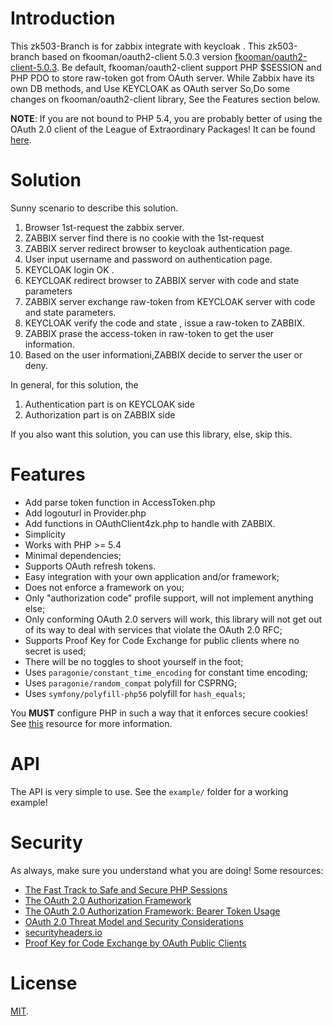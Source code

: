 # Introduction
This zk503-Branch is for zabbix integrate with keycloak .
This zk503-branch based on fkooman/oauth2-client 5.0.3 version [fkooman/oauth2-client-5.0.3](https://github.com/fkooman/php-oauth2-client/tree/5.0.3).
Be default, fkooman/oauth2-client support PHP $SESSION and PHP PDO to store raw-token got from OAuth server.
While Zabbix have its own DB methods, and Use KEYCLOAK as OAuth server
So,Do some changes on fkooman/oauth2-client library, See the Features section below. 

**NOTE**: If you are not bound to PHP 5.4, you are probably better of using the 
OAuth 2.0 client of the League of Extraordinary Packages! It can be found 
[here](http://oauth2-client.thephpleague.com/).

# Solution 
Sunny scenario to describe this solution. 
1. Browser 1st-request the zabbix server. 
2. ZABBIX server find there is no cookie with the 1st-request 
3. ZABBIX server redirect browser to keycloak authentication page. 
4. User input username and password on authentication page.
5. KEYCLOAK login OK .
6. KEYCLOAK redirect browser to ZABBIX server with code and state parameters 
7. ZABBIX server exchange raw-token from KEYCLOAK server with code and state parameters. 
8. KEYCLOAK verify the code and state , issue a raw-token to ZABBIX. 
9. ZABBIX prase the access-token in raw-token to get the user information.
10. Based on the user informationi,ZABBIX decide to server the user or deny.

In general, for this solution, the 
1. Authentication part  is on KEYCLOAK side 
2. Authorization  part  is on ZABBIX   side 

If you also want this solution, you can use this library, else, skip this. 

# Features

* Add parse token function in AccessToken.php
* Add logouturl in Provider.php 
* Add functions in OAuthClient4zk.php to handle with ZABBIX.
* Simplicity
* Works with PHP >= 5.4
* Minimal dependencies;
* Supports OAuth refresh tokens.
* Easy integration with your own application and/or framework;
* Does not enforce a framework on you;
* Only "authorization code" profile support, will not implement anything else;
* Only conforming OAuth 2.0 servers will work, this library will not get out of 
  its way to deal with services that violate the OAuth 2.0 RFC;
* Supports Proof Key for Code Exchange for public clients where no secret is
  used;
* There will be no toggles to shoot yourself in the foot;
* Uses `paragonie/constant_time_encoding` for constant time encoding;
* Uses `paragonie/random_compat` polyfill for CSPRNG;
* Uses `symfony/polyfill-php56` polyfill for `hash_equals`;

You **MUST** configure PHP in such a way that it enforces secure cookies! 
See 
[this](https://paragonie.com/blog/2015/04/fast-track-safe-and-secure-php-sessions) 
resource for more information.

# API

The API is very simple to use. See the `example/` folder for a working example!

# Security

As always, make sure you understand what you are doing! Some resources:

* [The Fast Track to Safe and Secure PHP Sessions](https://paragonie.com/blog/2015/04/fast-track-safe-and-secure-php-sessions)
* [The OAuth 2.0 Authorization Framework](https://tools.ietf.org/html/rfc6749)
* [The OAuth 2.0 Authorization Framework: Bearer Token Usage](https://tools.ietf.org/html/rfc6750)
* [OAuth 2.0 Threat Model and Security Considerations](https://tools.ietf.org/html/rfc6819)
* [securityheaders.io](https://securityheaders.io/)
* [Proof Key for Code Exchange by OAuth Public Clients](https://tools.ietf.org/html/rfc7636)

# License

[MIT](LICENSE).
